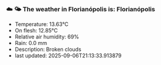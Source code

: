### ☁️ 🌤️  The weather in Florianópolis is: Florianópolis

- Temperature: 13.63°C
- On flesh: 12.85°C
- Relative air humidity: 69%
- Rain: 0.0 mm
- Description: Broken clouds
- last updated: 2025-09-06T21:13:33.913879
